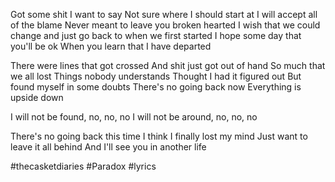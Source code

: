 Got some shit I want to say
Not sure where I should start at
I will accept all of the blame
Never meant to leave you broken hearted
I wish that we could change
and just go back to when we first started
I hope some day that you'll be ok
When you learn that I have departed

There were lines that got crossed
And shit just got out of hand
So much that we all lost
Things nobody understands
Thought I had it figured out
But found myself in some doubts
There's no going back now
Everything is upside down

I will not be found, no, no, no
I will not be around, no, no, no

There's no going back this time
I think I finally lost my mind
Just want to leave it all behind
And I'll see you in another life

#thecasketdiaries #Paradox #lyrics 